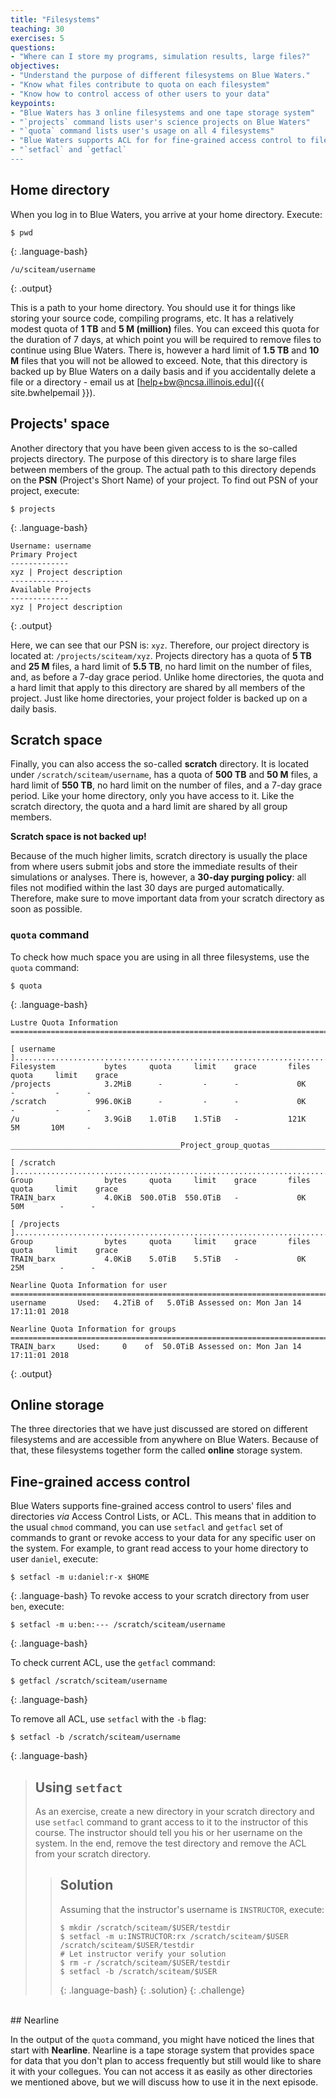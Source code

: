 ```yaml
---
title: "Filesystems"
teaching: 30
exercises: 5
questions:
- "Where can I store my programs, simulation results, large files?"
objectives:
- "Understand the purpose of different filesystems on Blue Waters."
- "Know what files contribute to quota on each filesystem"
- "Know how to control access of other users to your data"
keypoints:
- "Blue Waters has 3 online filesystems and one tape storage system"
- "`projects` command lists user's science projects on Blue Waters"
- "`quota` command lists user's usage on all 4 filesystems"
- "Blue Waters supports ACL for for fine-grained access control to files"
- "`setfacl` and `getfacl`
---
```


## Home directory

When you log in to Blue Waters, you arrive at your home directory.
Execute:
~~~
$ pwd
~~~
{: .language-bash}

~~~
/u/sciteam/username
~~~
{: .output}

This is a path to your home directory.
You should use it for things like storing your source code, compiling programs, etc.
It has a relatively modest quota of **1 TB** and **5 M (million)** files.
You can exceed this quota for the duration of 7 days, at which point you will be required to
remove files to continue using Blue Waters.
There is, however a hard limit of **1.5 TB** and **10 M** files that you will not be allowed
to exceed.
Note, that this directory is backed up by Blue Waters on a daily basis and if you accidentally
delete a file or a directory - email us at [help+bw@ncsa.illinois.edu]({{ site.bwhelpemail }}).

## Projects' space

Another directory that you have been given access to is the so-called projects directory.
The purpose of this directory is to share large files between members of the group.
The actual path to this directory depends on the **PSN** (Project's Short Name) of your project.
To find out PSN of your project, execute:

~~~
$ projects
~~~
{: .language-bash}
~~~
Username: username
Primary Project
-------------
xyz | Project description
-------------
Available Projects
-------------
xyz | Project description
~~~
{: .output}

Here, we can see that our PSN is: `xyz`. Therefore, our project directory is located at:
`/projects/sciteam/xyz`.
Projects directory has a quota of **5 TB** and **25 M** files,
a hard limit of **5.5 TB**, no hard limit on the number of files, and, as before
a 7-day grace period.
Unlike home directories, the quota and a hard limit that apply to this directory
are shared by all members of the project.
Just like home directories, your project folder is backed up on a daily basis.

## Scratch  space

Finally, you can also access the so-called **scratch** directory.
It is located under `/scratch/sciteam/username`, has a quota of **500 TB** and **50 M** files,
a hard limit of **550 TB**, no hard limit on the number of files, and a 7-day grace period.
Like your home directory, only you have access to it.
Like the scratch directory, the quota and a hard limit are shared by all group members.

**Scratch space is not backed up!**

Because of the much higher limits, scratch directory is usually the place from where
users submit jobs and store the immediate results of their simulations or analyses.
There is, however, a **30-day purging policy**: all files not modified within the last 30 days
are purged automatically. Therefore, make sure to move important data from your scratch directory
as soon as possible.


### `quota` command

To check how much space you are using in all three filesystems, use the `quota` command:

~~~
$ quota
~~~
{: .language-bash}

~~~
Lustre Quota Information
================================================================================================

[ username ].....................................................................................
Filesystem           bytes     quota     limit    grace       files     quota     limit    grace
/projects            3.2MiB      -         -      -             0K        -         -      -
/scratch           996.0KiB      -         -      -             0K        -         -      -
/u                   3.9GiB    1.0TiB    1.5TiB   -           121K        5M       10M     -

______________________________________Project_group_quotas______________________________________

[ /scratch ]....................................................................................
Group                bytes     quota     limit    grace       files     quota     limit    grace
TRAIN_barx           4.0KiB  500.0TiB  550.0TiB   -             0K       50M        -      -

[ /projects ]...................................................................................
Group                bytes     quota     limit    grace       files     quota     limit    grace
TRAIN_barx           4.0KiB    5.0TiB    5.5TiB   -             0K       25M        -      -

Nearline Quota Information for user
================================================================================================
username       Used:   4.2TiB of   5.0TiB Assessed on: Mon Jan 14 17:11:01 2018

Nearline Quota Information for groups
================================================================================================
TRAIN_barx     Used:     0    of  50.0TiB Assessed on: Mon Jan 14 17:11:01 2018
~~~
{: .output}

## Online storage

The three directories that we have just discussed are stored on different filesystems
and are accessible from anywhere on Blue Waters.
Because of that, these filesystems together form the called **online** storage system.

## Fine-grained access control

Blue Waters supports fine-grained access control to users' files and directories _via_
Access Control Lists, or ACL.
This means that in addition to the usual `chmod` command, you can use `setfacl` and `getfacl`
set of commands to grant or revoke access to your data for any specific user on the system.
For example, to grant read access to your home directory to user `daniel`, execute:
~~~
$ setfacl -m u:daniel:r-x $HOME
~~~
{: .language-bash}
To revoke access to your scratch directory from user `ben`, execute:
~~~
$ setfacl -m u:ben:--- /scratch/sciteam/username
~~~
{: .language-bash}

To check current ACL, use the `getfacl` command:

~~~
$ getfacl /scratch/sciteam/username
~~~
{: .language-bash}

To remove all ACL, use `setfacl` with the `-b` flag:

~~~
$ setfacl -b /scratch/sciteam/username
~~~
{: .language-bash}

> ## Using `setfact`
>
> As an exercise, create a new directory in your scratch directory and use `setfacl` command to
> grant access to it to the instructor of this course. The instructor should tell you his or her
> username on the system. In the end, remove the test directory and remove the ACL from your
> scratch directory.
>
> > ## Solution
> > Assuming that the instructor's username is `INSTRUCTOR`, execute:
> > ~~~
> > $ mkdir /scratch/sciteam/$USER/testdir
> > $ setfacl -m u:INSTRUCTOR:rx /scratch/sciteam/$USER /scratch/sciteam/$USER/testdir
> > # Let instructor verify your solution
> > $ rm -r /scratch/sciteam/$USER/testdir
> > $ setfacl -b /scratch/sciteam/$USER 
> > ~~~
> > {: .language-bash}
> {: .solution}
{: .challenge}

<br />
## Nearline

In the output of the `quota` command, you might have noticed the lines that start with **Nearline**.
Nearline is a tape storage system that provides space for data that you don't plan to access
frequently but still would like to share it with your collegues.
You can not access it as easily as other directories we mentioned above, but we will discuss
how to use it in the next episode.
